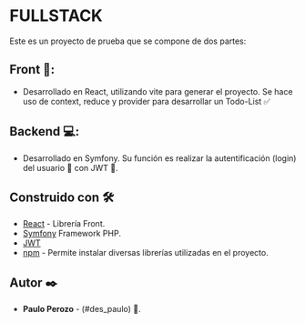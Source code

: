 # FULLSTACK
Este es un proyecto de prueba que se compone de dos partes:

## Front 🎨: 
* Desarrollado en React, utilizando vite para generar el proyecto. 
Se hace uso de context, reduce y provider para desarrollar un Todo-List ✅

## Backend 💻:
* Desarrollado en Symfony. Su función es realizar la autentificación (login) del usuario 👤 con JWT 🔐.


## Construido con 🛠️

* [React](https://es.reactjs.org) - Librería Front.
* [Symfony](https://symfony.es) Framework PHP.
* [JWT](jwt.iohttps://jwt.io) 
* [npm](https://www.npmjs.com/) - Permite instalar diversas librerías utilizadas en el proyecto.


## Autor ✒️

* **Paulo Perozo** - (#des_paulo) 👤.